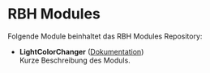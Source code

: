 # RBH Modules

Folgende Module beinhaltet das RBH Modules Repository:

- __LightColorChanger__ ([Dokumentation](LightColorChanger))  
	Kurze Beschreibung des Moduls.
